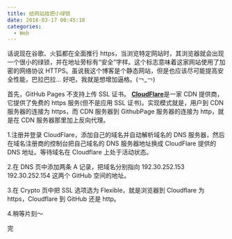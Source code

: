 ```yaml
---
title: 给网站挂把小绿锁
date: 2018-03-17 00:45:18
categories:
  - Web
---
```


话说现在谷歌、火狐都在全面推行 https，当浏览特定网站时，其浏览器就会出现一个很小的绿锁，并在地址旁标有“安全”字样。这个标志意味着这家网站使用了加密的网络协议 HTTPS。虽说我这个博客是个静态网站，但是也应该尽可能提高安全性能，巴拉巴拉... 好吧，我就是想增加逼格。(￢\_￢)

首先，GitHub Pages 不支持上传 SSL 证书。
[**CloudFlare**](https://www.cloudflare.com)是一家 CDN 提供商，它提供了免费的 https 服务(但不是应用 SSL 证书)。实现模式就是，用户到 CDN 服务器的连接为 https，而 CDN 服务器到 GithubPage 服务器的连接为 http，就是在 CDN 服务器那里加上反向代理。

1.注册并登录 CloudFlare，添加自己的域名并自动解析域名的 DNS 服务器，然后在域名注册商的控制台把自己域名的 DNS 服务器地址换成 CloudFlare 提供的 DNS 地址。等待域名在 Cloudflare 上处于活动状态。

2.在 DNS 页中添加两条 A 记录，把域名分别指向
192.30.252.153
192.30.252.154
这两个 GitHub 空间的地址。

3.在 Crypto 页中把 SSL 选项选为 Flexible，就是浏览器到 Cloudflare 为 https，Cloudflare 到 GitHub 还是 http。

4.稍等片刻～

完
